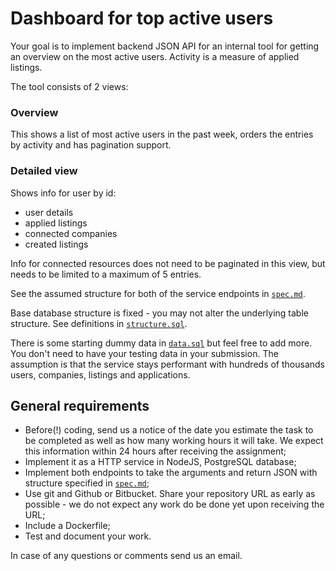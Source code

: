 # Dashboard for top active users

Your goal is to implement backend JSON API for an internal tool for getting an overview on the most active users. Activity is a measure of applied listings.

The tool consists of 2 views:

### Overview

This shows a list of most active users in the past week, orders the entries by activity and has pagination support.

### Detailed view

Shows info for user by id:

* user details
* applied listings
* connected companies
* created listings

Info for connected resources does not need to be paginated in this view, but needs to be limited to a maximum of 5 entries.

See the assumed structure for both of the service endpoints in [`spec.md`](./spec.md).

Base database structure is fixed - you may not alter the underlying table structure. See definitions in [`structure.sql`](./db/structure.sql).

There is some starting dummy data in [`data.sql`](./db/data.sql) but feel free to add more. You don't need to have your testing data in your submission. The assumption is that the service stays performant with hundreds of thousands users, companies, listings and applications.

## General requirements

* Before(!) coding, send us a notice of the date you estimate the task to be completed as well as how many working hours it will take. We expect this information within 24 hours after receiving the assignment;
* Implement it as a HTTP service in NodeJS, PostgreSQL database;
* Implement both endpoints to take the arguments and return JSON with structure specified in [`spec.md`](./spec.md);
* Use git and Github or Bitbucket. Share your repository URL as early as possible - we do not expect any work do be done yet upon receiving the URL;
* Include a Dockerfile;
* Test and document your work.

In case of any questions or comments send us an email.
